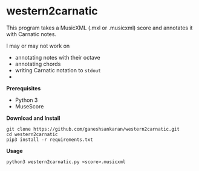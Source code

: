 # western2carnatic

This program takes a MusicXML (.mxl or .musicxml) score and annotates it with Carnatic notes.

I may or may not work on
- annotating notes with their octave
- annotating chords
- writing Carnatic notation to `stdout`
- 
**Prerequisites**
- Python 3
- MuseScore

**Download and Install**
```
git clone https://github.com/ganeshsankaran/western2carnatic.git
cd western2carnatic
pip3 install -r requirements.txt
```

**Usage**
```
python3 western2carnatic.py <score>.musicxml
```